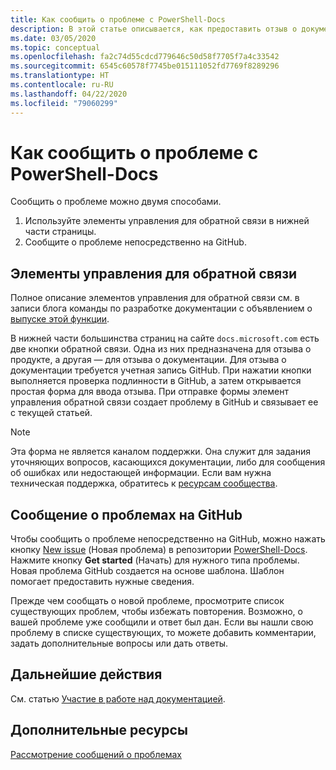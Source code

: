 ```yaml
---
title: Как сообщить о проблеме с PowerShell-Docs
description: В этой статье описывается, как предоставить отзыв о документации по PowerShell.
ms.date: 03/05/2020
ms.topic: conceptual
ms.openlocfilehash: fa2c74d55cdcd779646c50d58f7705f7a4c33542
ms.sourcegitcommit: 6545c60578f7745be015111052fd7769f8289296
ms.translationtype: HT
ms.contentlocale: ru-RU
ms.lasthandoff: 04/22/2020
ms.locfileid: "79060299"
---
```

# <a name="how-to-file-a-powershell-docs-issue"></a>Как сообщить о проблеме с PowerShell-Docs

Сообщить о проблеме можно двумя способами.

1. Используйте элементы управления для обратной связи в нижней части страницы.
1. Сообщите о проблеме непосредственно на GitHub.

## <a name="using-the-feedback-controls"></a>Элементы управления для обратной связи

Полное описание элементов управления для обратной связи см. в записи блога команды по разработке документации с объявлением о [выпуске этой функции][feedback].

В нижней части большинства страниц на сайте `docs.microsoft.com` есть две кнопки обратной связи. Одна из них предназначена для отзыва о продукте, а другая — для отзыва о документации. Для отзыва о документации требуется учетная запись GitHub. При нажатии кнопки выполняется проверка подлинности в GitHub, а затем открывается простая форма для ввода отзыва. При отправке формы элемент управления обратной связи создает проблему в GitHub и связывает ее с текущей статьей.

> [!NOTE]
> Эта форма не является каналом поддержки. Она служит для задания уточняющих вопросов, касающихся документации, либо для сообщения об ошибках или недостающей информации. Если вам нужна техническая поддержка, обратитесь к [ресурсам сообщества](../community-support.md).

## <a name="filing-issues-on-github"></a>Сообщение о проблемах на GitHub

Чтобы сообщить о проблеме непосредственно на GitHub, можно нажать кнопку [New issue][new-issue] (Новая проблема) в репозитории [PowerShell-Docs][docs-issues]. Нажмите кнопку **Get started** (Начать) для нужного типа проблемы. Новая проблема GitHub создается на основе шаблона. Шаблон помогает предоставить нужные сведения.

Прежде чем сообщать о новой проблеме, просмотрите список существующих проблем, чтобы избежать повторения. Возможно, о вашей проблеме уже сообщили и ответ был дан. Если вы нашли свою проблему в списке существующих, то можете добавить комментарии, задать дополнительные вопросы или дать ответы.

## <a name="next-steps"></a>Дальнейшие действия

См. статью [Участие в работе над документацией](get-started-writing.md).

## <a name="additional-resources"></a>Дополнительные ресурсы

[Рассмотрение сообщений о проблемах](managing-issues.md)

<!-- reference links -->
[feedback]: /teamblog/a-new-feedback-system-is-coming-to-docs
[new-issue]: https://github.com/MicrosoftDocs/PowerShell-Docs/issues/new/choose
[docs-issues]: https://github.com/MicrosoftDocs/PowerShell-Docs/issues
